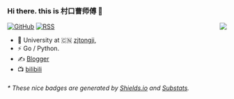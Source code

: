 ### Hi there. this is 村口曹师傅 👋

<img align="right" src="https://github-readme-stats.vercel.app/api?username=ctccaozhe&show_icons=true&icon_color=CE1D2D&text_color=718096&bg_color=ffffff&hide_title=true" />

[![GitHub](https://img.shields.io/badge/dynamic/json?logo=github&label=GitHub&labelColor=495867&color=495867&query=%24.data.totalSubs&url=https%3A%2F%2Fapi.spencerwoo.com%2Fsubstats%2F%3Fsource%3Dgithub%26queryKey%3Dhayschan&style=flat-square)](https://github.com/ctccaozhe)
[![RSS](https://img.shields.io/badge/dynamic/json?logo=rss&logoColor=white&label=RSS&labelColor=95B8D1&color=95B8D1&query=%24.data.totalSubs&url=https%3A%2F%2Fapi.spencerwoo.com%2Fsubstats%2F%3Fsource%3Dfeedly%257Cinoreader%257CfeedsPub%26queryKey%3Dhttps://haysc.tech/feed.xml&style=flat-square)](https://cz.caozhexxgweb.cn)

- 🏫 University at 🇨🇳 [zjtongji](http://www.zjtongji.edu.cn/),
- ⚡ Go / Python.
- ✍️ [Blogger](https://cz.caozhexxgweb.cn)
- 📺 [bilibili](https://space.bilibili.com/7118252)


<h6>* These nice badges are generated by <a href="https://shields.io/">Shields.io</a> and <a href="https://github.com/spencerwooo/Substats">Substats</a>.</h6>
